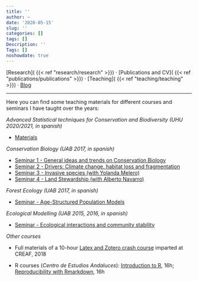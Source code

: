 ```yaml
---
title: ''
author: ~
date: '2020-05-15'
slug: ''
categories: []
tags: []
Description: ''
Tags: []
noshowdate: true
---
```

  
  [Research]( {{< ref "research/research" >}}) · [Publications and CV]( {{< ref "publications/publications" >}}) · [Teaching]( {{< ref "teaching/teaching" >}}) · [Blog](/blog/)
  
***

Here you can find some teaching materials for different courses and seminars I have taught over the years:

*Advanced Statistical techniques for Conservation and Biodiversity (UHU 2020/2021, in spanish)*

* [Materials](https://github.com/garciacallejas/estadistica_biodiversidad)

*Conservation Biology (UAB 2017, in spanish)*

* [Seminar 1 - General ideas and trends on Conservation Biology](/pdf/BioCon_seminario_1.pdf)
* [Seminar 2 - Drivers: Climate change, habitat loss and fragmentation](/pdf/BioCon_seminario_2.pdf)
* [Seminar 3 - Invasive species (with Yolanda Melero)](/pdf/BioCon_seminario_3.pdf)
* [Seminar 4 - Land Stewardship (with Alberto Navarro)](/pdf/BioCon_seminario_4.pdf)

*Forest Ecology (UAB 2017, in spanish)*

* [Seminar - Age-Structured Population Models](/pdf/ForEco_seminario.pdf)

*Ecological Modelling (UAB 2015, 2016, in spanish)*

* [Seminar - Ecological interactions and community stability](/pdf/MSC_seminar.pdf)

*Other courses*

* Full materials of a 10-hour [Latex and Zotero crash course](/pdf/latex_zotero.tar.gz) imparted at CREAF, 2018

* R courses (*Centro de Estudios Andaluces*): [Introduction to R](https://github.com/garciacallejas/CEA_Intro_R), 16h; [Reproducibility with Rmarkdown](https://github.com/garciacallejas/CEA_Reproducibilidad), 16h 

